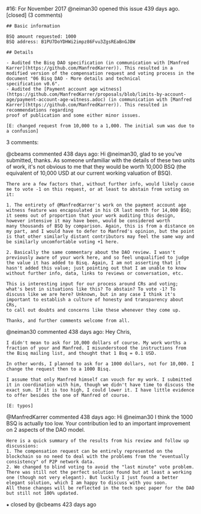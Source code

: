 #16: For November 2017
@neiman30 opened this issue 439 days ago.  [closed] (3 comments)

    ## Basic information
    
    BSQ amount requested: 1000
    BSQ address: B1PU7DoYDHWi2impz86Fvu3ZgsREaBnGJBW
    
    ## Details
    
    - Audited the Bisq DAO specification (in communication with [Manfred Karrer](https://github.com/ManfredKarrer)). This resulted in a modified version of the compensation request and voting process in the document "06 Bisq DAO - More details and technical 
    specification v0.6".
    - Audited the [Payment account age witness](https://github.com/ManfredKarrer/proposals/blob/limits-by-account-age/payment-account-age-witness.adoc) (in communication with [Manfred Karrer](https://github.com/ManfredKarrer)). This resulted in recommendations regarding 
    proof of publication and some either minor issues.
    
    [E: changed request from 10,000 to a 1,000. The initial sum was due to a confusion]


3 comments:

@cbeams commented 438 days ago:
    Hi @neiman30, glad to se you've submitted, thanks. As someone unfamiliar with the details of these two units of work, it's not obvious to me that they would be worth 10,000 BSQ (the equivalent of 10,000 USD at our current working valuation of BSQ).
    
    There are a few factors that, without further info, would likely cause me to vote -1 on this request, or at least to abstain from voting on it:
    
    1. The entirety of @ManfredKarrer's work on the payment account age witness feature was encapsulated in his CR last month for 14,000 BSQ; it seems out of proportion that your work auditing this design, however intensive it may have been, would be considered worth 
    many thousands of BSQ by comparison. Again, this is from a distance on my part, and I would have to defer to Manfred's opinion, but the point is that other similarly distant contributors may feel the same way and be similarly uncomfortable voting +1 here.
    
    2. Basically the same commentary about the DAO review. I wasn't previously aware of your work here, and so feel unqualified to judge the value it has added to Bisq. Again, I am not asserting that it hasn't added this value; just pointing out that I am unable to know 
    without further info, data, links to reviews or conversation, etc.
    
    This is interesting input for our process around CRs and voting; what's best in situations like this? To abstain? To vote -1? To discuss like we are here? Unknown, but in any case I think it's important to establish a culture of honesty and transparency about CRs, 
    to call out doubts and concerns like these whenever they come up.
    
    Thanks, and further comments welcome from all.


@neiman30 commented 438 days ago:
    Hey Chris,
    
    I didn't mean to ask for 10,000 dollars of course. My work worths a fraction of your and Manfred. I misunderstood the instructions from the Bisq mailing list, and thought that 1 Bsq = 0.1 USD.
    
    In other words, I planned to ask for a 1000 dollars, not for 10,000. I change the request then to a 1000 Bisq.
    
    I assume that only Manfred himself can vouch for my work. I submitted it in coordination with him, though we didn't have time to discuss the exact sum. If it is too high, I could lower it. I have little evidence to offer besides the one of Manfred of course.
    
    [E: typos]


@ManfredKarrer commented 438 days ago:
    Hi @neiman30
    I think the 1000 BSQ is actually too low. Your contribution led to an important improvement on 2 aspects of the DAO model.
    
    Here is a quick summary of the results from his review and follow up discussions:
    1. The compensation request can be entirely represented on the blockchain so no need to deal with the problems from the "eventually consistency" of P2P network data.
    2. We changed to blind voting to avoid the "last minute" vote problem.
    There was still not the perfect solution found but at least a working one (though not very elegant). But luckily I just found a better elegant solution, which I am happy to discuss with you soon.
    All those changes will be reflected in the tech spec paper for the DAO but still not 100% updated.


⁕ closed by @cbeams 423 days ago

